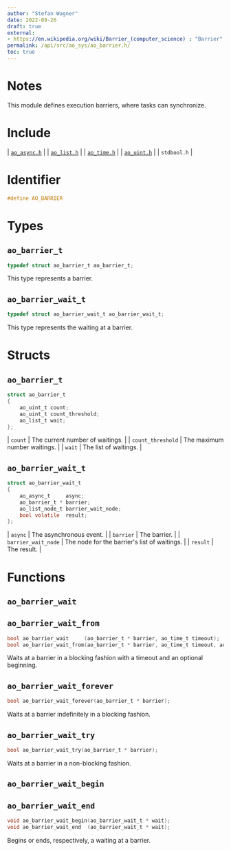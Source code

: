 ```yaml
---
author: "Stefan Wagner"
date: 2022-09-26
draft: true
external:
- https://en.wikipedia.org/wiki/Barrier_(computer_science) : "Barrier"
permalink: /api/src/ao_sys/ao_barrier.h/
toc: true
---
```


# Notes

This module defines execution barriers, where tasks can synchronize.

# Include

| [`ao_async.h`](ao_async.h.md) |
| [`ao_list.h`](../ao/ao_list.h.md) |
| [`ao_time.h`](ao_time.h.md) |
| [`ao_uint.h`](../ao/ao_uint.h.md) |
| `stdbool.h` |

# Identifier

```c
#define AO_BARRIER
```

# Types

## `ao_barrier_t`

```c
typedef struct ao_barrier_t ao_barrier_t;
```

This type represents a barrier.

## `ao_barrier_wait_t`

```c
typedef struct ao_barrier_wait_t ao_barrier_wait_t;
```

This type represents the waiting at a barrier.

# Structs

## `ao_barrier_t`

```c
struct ao_barrier_t
{
    ao_uint_t count;
    ao_uint_t count_threshold;
    ao_list_t wait;
};
```

| `count` | The current number of waitings. |
| `count_threshold` | The maximum number waitings. |
| `wait` | The list of waitings. |

## `ao_barrier_wait_t`

```c
struct ao_barrier_wait_t
{
    ao_async_t     async;
    ao_barrier_t * barrier;
    ao_list_node_t barrier_wait_node;
    bool volatile  result;
};
```

| `async` | The asynchronous event. |
| `barrier` | The barrier. |
| `barrier_wait_node` | The node for the barrier's list of waitings. |
| `result` | The result. |

# Functions

## `ao_barrier_wait`
## `ao_barrier_wait_from`

```c
bool ao_barrier_wait     (ao_barrier_t * barrier, ao_time_t timeout);
bool ao_barrier_wait_from(ao_barrier_t * barrier, ao_time_t timeout, ao_time_t beginning);
```

Waits at a barrier in a blocking fashion with a timeout and an optional beginning.

## `ao_barrier_wait_forever`

```c
bool ao_barrier_wait_forever(ao_barrier_t * barrier);
```

Waits at a barrier indefinitely in a blocking fashion.

## `ao_barrier_wait_try`

```c
bool ao_barrier_wait_try(ao_barrier_t * barrier);
```

Waits at a barrier in a non-blocking fashion.

## `ao_barrier_wait_begin`
## `ao_barrier_wait_end`

```c
void ao_barrier_wait_begin(ao_barrier_wait_t * wait);
void ao_barrier_wait_end  (ao_barrier_wait_t * wait);
```

Begins or ends, respectively, a waiting at a barrier.
